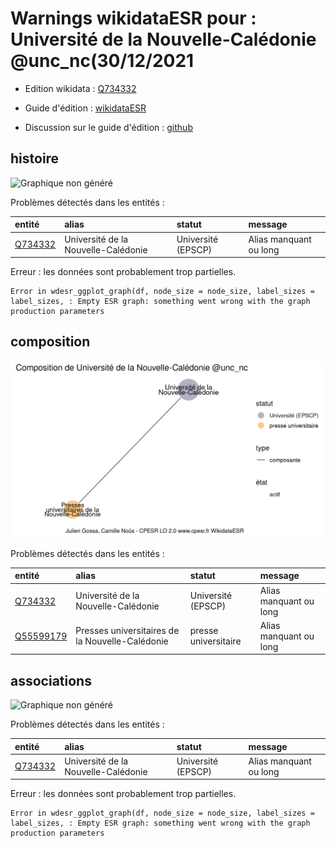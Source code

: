 Warnings wikidataESR pour : Université de la Nouvelle-Calédonie @unc_nc(30/12/2021
================

- Edition wikidata : [Q734332](https://www.wikidata.org/wiki/Q734332)
- Guide d'édition : [wikidataESR](https://github.com/cpesr/wikidataESR/)

- Discussion sur le guide d'édition : [github](https://github.com/cpesr/wikidataESR/issues)



## histoire 

![Graphique non généré](Q734332-histoire.png) 

Problèmes détectés dans les entités :

|entité                                           |alias                               |statut             |message                |
|:------------------------------------------------|:-----------------------------------|:------------------|:----------------------|
|[Q734332](https://www.wikidata.org/wiki/Q734332) |Université de la Nouvelle-Calédonie |Université (EPSCP) |Alias manquant ou long |

 


Erreur : les données sont probablement trop partielles.
```
Error in wdesr_ggplot_graph(df, node_size = node_size, label_sizes = label_sizes, : Empty ESR graph: something went wrong with the graph production parameters

``` 



## composition 

![Graphique non généré](Q734332-composition.png) 

Problèmes détectés dans les entités :

|entité                                               |alias                                           |statut               |message                |
|:----------------------------------------------------|:-----------------------------------------------|:--------------------|:----------------------|
|[Q734332](https://www.wikidata.org/wiki/Q734332)     |Université de la Nouvelle-Calédonie             |Université (EPSCP)   |Alias manquant ou long |
|[Q55599179](https://www.wikidata.org/wiki/Q55599179) |Presses universitaires de la Nouvelle-Calédonie |presse universitaire |Alias manquant ou long |

 



## associations 

![Graphique non généré](Q734332-associations.png) 

Problèmes détectés dans les entités :

|entité                                           |alias                               |statut             |message                |
|:------------------------------------------------|:-----------------------------------|:------------------|:----------------------|
|[Q734332](https://www.wikidata.org/wiki/Q734332) |Université de la Nouvelle-Calédonie |Université (EPSCP) |Alias manquant ou long |

 


Erreur : les données sont probablement trop partielles.
```
Error in wdesr_ggplot_graph(df, node_size = node_size, label_sizes = label_sizes, : Empty ESR graph: something went wrong with the graph production parameters

``` 


